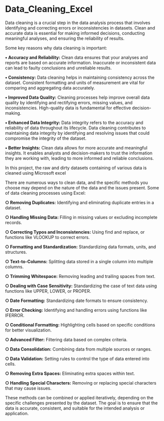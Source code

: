 # Data_Cleaning_Excel
Data cleaning is a crucial step in the data analysis process that involves identifying and correcting errors or inconsistencies in datasets.
Clean and accurate data is essential for making informed decisions, conducting meaningful analyses, and ensuring the reliability of results.

Some key reasons why data cleaning is important:

**• Accuracy and Reliability:** Clean data ensures that your analyses and reports are based on accurate information. Inaccurate or inconsistent data can lead to faulty conclusions and unreliable results.

**• Consistency:** Data cleaning helps in maintaining consistency across the dataset. Consistent formatting and units of measurement are vital for comparing and aggregating data accurately.

**• Improved Data Quality:** Cleaning processes help improve overall data quality by identifying and rectifying errors, missing values, and inconsistencies. High-quality data is fundamental for effective decision-making.

**• Enhanced Data Integrity:** Data integrity refers to the accuracy and reliability of data throughout its lifecycle. Data cleaning contributes to maintaining data integrity by identifying and resolving issues that could compromise the integrity of the dataset.

**• Better Insights:** Clean data allows for more accurate and meaningful insights. It enables analysts and decision-makers to trust the information they are working with, leading to more informed and reliable conclusions.

In this project, the raw and dirty datasets containing of various data is cleaned using Microsoft excel

There are numerous ways to clean data, and the specific methods you choose may depend on the nature of the data and the issues present. Some of data cleaning processes using Excel:

**○ Removing Duplicates:**
Identifying and eliminating duplicate entries in a dataset.

**○ Handling Missing Data:**
Filling in missing values or excluding incomplete records.

**○ Correcting Typos and Inconsistencies:**
Using find and replace, or functions like VLOOKUP to correct errors.

**○ Formatting and Standardization:**
Standardizing data formats, units, and structures.

**○ Text-to-Columns:**
Splitting data stored in a single column into multiple columns.

**○ Trimming Whitespace:**
Removing leading and trailing spaces from text.

**○ Dealing with Case Sensitivity:**
Standardizing the case of text data using functions like UPPER, LOWER, or PROPER.

**○ Date Formatting:**
Standardizing date formats to ensure consistency.

**○ Error Checking:**
Identifying and handling errors using functions like IFERROR.

**○ Conditional Formatting:**
Highlighting cells based on specific conditions for better visualization.

**○ Advanced Filter:**
Filtering data based on complex criteria.

**○ Data Consolidation:**
Combining data from multiple sources or ranges.

**○ Data Validation:**
Setting rules to control the type of data entered into cells.

**○ Removing Extra Spaces:**
Eliminating extra spaces within text.

**○ Handling Special Characters:**
Removing or replacing special characters that may cause issues.

These methods can be combined or applied iteratively, depending on the specific challenges presented by the dataset. The goal is to ensure that the data is accurate, consistent, and suitable for the intended analysis or application.



